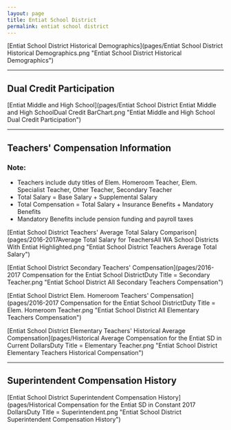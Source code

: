 ```yaml
---
layout: page
title: Entiat School District
permalink: entiat school district
---
```



[Entiat School District Historical Demographics](pages/Entiat School District Historical Demographics.png "Entiat School District Historical Demographics")

___

## Dual Credit Participation

[Entiat Middle and High School](pages/Entiat School District Entiat Middle and High SchoolDual Credit BarChart.png "Entiat Middle and High School Dual Credit Participation")


___

## Teachers' Compensation Information
### Note:
- Teachers include duty titles of Elem. Homeroom Teacher, Elem. Specialist Teacher, Other Teacher, Secondary Teacher
- Total Salary = Base Salary + Supplemental Salary
- Total Compensation = Total Salary + Insurance Benefits + Mandatory Benefits
- Mandatory Benefits include pension funding and payroll taxes

[Entiat School District Teachers' Average Total Salary Comparison](pages/2016-2017Average Total Salary for TeachersAll WA School Districts With Entiat Highlighted.png "Entiat School District Teachers Average Total Salary")

[Entiat School District Secondary Teachers' Compensation](pages/2016-2017 Compensation for the Entiat School DistrictDuty Title = Secondary Teacher.png "Entiat School District All Secondary Teachers Compensation")

[Entiat School District Elem. Homeroom Teachers' Compensation](pages/2016-2017 Compensation for the Entiat School DistrictDuty Title = Elem. Homeroom Teacher.png "Entiat School District All Elementary Teachers Compensation")

[Entiat School District Elementary Teachers' Historical Average Compensation](pages/Historical Average Compensation for the Entiat SD in Current DollarsDuty Title = Elementary Teacher.png "Entiat School District Elementary Teachers Historical Compensation")


___

## Superintendent Compensation History

[Entiat School District Superintendent Compensation History](pages/Historical Compensation for the Entiat SD in Constant 2017 DollarsDuty Title = Superintendent.png "Entiat School District Superintendent Compensation History")

